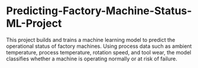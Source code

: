 # Predicting-Factory-Machine-Status-ML-Project
This project builds and trains a machine learning model to predict the operational status of factory machines. Using process data such as ambient temperature, process temperature, rotation speed, and tool wear, the model classifies whether a machine is operating normally or at risk of failure.
